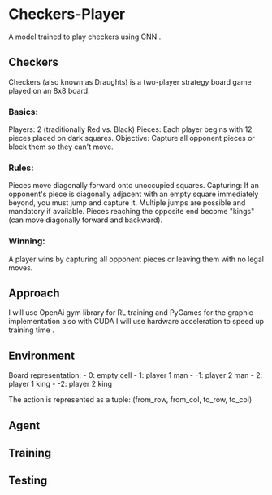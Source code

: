 # Checkers-Player
A model trained to play checkers using CNN .

## Checkers
Checkers (also known as Draughts) is a two-player strategy board game played on an 8x8 board.

### Basics:
Players: 2 (traditionally Red vs. Black)
Pieces: Each player begins with 12 pieces placed on dark squares.
Objective: Capture all opponent pieces or block them so they can't move.
### Rules:
Pieces move diagonally forward onto unoccupied squares.
Capturing: If an opponent's piece is diagonally adjacent with an empty square immediately beyond, you must jump and capture it.
Multiple jumps are possible and mandatory if available.
Pieces reaching the opposite end become "kings" (can move diagonally forward and backward).
### Winning:
A player wins by capturing all opponent pieces or leaving them with no legal moves.

## Approach
I will use OpenAi gym library for RL training and PyGames for the graphic implementation also with CUDA I will use hardware acceleration to speed up training time .

## Environment
Board representation:
    -  0: empty cell
    -  1: player 1 man
    - -1: player 2 man
    -  2: player 1 king
    - -2: player 2 king

The action is represented as a tuple:
    (from_row, from_col, to_row, to_col)

## Agent


## Training


## Testing



